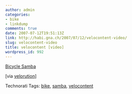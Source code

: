 ```yaml
---
author: admin
categories:
- bike
- linkdump
comments: true
date: 2007-07-12T19:51:13Z
link: http://habi.gna.ch/2007/07/12/velocontent-video/
slug: velocontent-video
title: velocontent [video]
wordpress_id: 992
---
```


[Bicycle Samba](http://myspacetv.com/index.cfm?fuseaction=vids.individual&videoid=745906)  
  
  
  

[via [velorution](http://www.velorution.biz/?p=1355)]




Technorati Tags: [bike](http://www.technorati.com/tag/bike), [samba](http://www.technorati.com/tag/samba), [velocontent](http://www.technorati.com/tag/velocontent)
